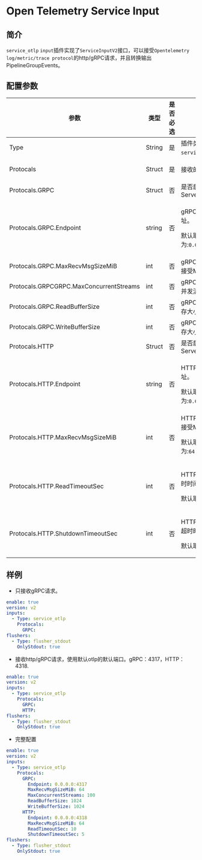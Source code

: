 # Open Telemetry Service Input

## 简介

`service_otlp` `input`插件实现了`ServiceInputV2`接口，可以接受`Opentelemetry log/metric/trace protocol`的http/gRPC请求，并且转换输出PipelineGroupEvents。

## 配置参数

| 参数               | 类型      | 是否必选 | 说明                                       |
|-------------------|----------|-------|------------------------------------------|
| Type              | String   | 是    | 插件类型, 固定为`service_otlp`。                        |
| Protocals           | Struct   | 是    |   <p>接收的协议</p>                       |
| Protocals.GRPC    | Struct | 否    | 是否启用gRPC Server                                |
| Protocals.GRPC.Endpoint | string   | 否    | <p>gRPC Server 地址。</p><p>默认取值为:`0.0.0.0:4317`。</p>                            |
| Protocals.GRPC.MaxRecvMsgSizeMiB | int   | 否    | gRPC Server 最大接受Msg大小。                           |
| Protocals.GRPCGRPC.MaxConcurrentStreams | int   | 否    | gRPC Server 最大并发流。                           |
| Protocals.GRPC.ReadBufferSize       | int   | 否    | gRPC Server读缓存大小。 |
| Protocals.GRPC.WriteBufferSize      | int   | 否    | gRPC Server写缓存大小。               |
| Protocals.HTTP    | Struct | 否    | 是否启用HTTP Server                                |
| Protocals.HTTP.Endpoint | string   | 否    | <p>HTTP Server 地址。</p><p>默认取值为:`0.0.0.0:4318`。</p>                            |
| Protocals.HTTP.MaxRecvMsgSizeMiB | int   | 否    | HTTP Server 最大接受Msg大小。 <p>默认取值为:`64(MiB)`。</p>                          |
| Protocals.HTTP.ReadTimeoutSec | int   | 否    |  <p>HTTP 请求读取超时时间。</p><p>默认取值为:`10s`。</p>                           |
| Protocals.HTTP.ShutdownTimeoutSec       | int   | 否    | <p>HTTP Server关闭超时时间。</p><p>默认取值为:`5s`。</p> |



## 样例



* 只接收gRPC请求。
  
```yaml
enable: true
version: v2
inputs:
  - Type: service_otlp
    Protocals:
      GRPC:     
flushers:
  - Type: flusher_stdout
    OnlyStdout: true  
```

* 接收http/gRPC请求，使用默认otlp的默认端口。gRPC：4317，HTTP：4318.

```yaml
enable: true
version: v2
inputs:
  - Type: service_otlp
    Protocals:
      GRPC:        
      HTTP:        
flushers:
  - Type: flusher_stdout
    OnlyStdout: true  
```

* 完整配置
  
```yaml
enable: true
version: v2
inputs:
  - Type: service_otlp
    Protocals:
      GRPC:        
        Endpoint: 0.0.0.0:4317
        MaxRecvMsgSizeMiB: 64
        MaxConcurrentStreams: 100
        ReadBufferSize: 1024
        WriteBufferSize: 1024
      HTTP:
        Endpoint: 0.0.0.0:4318
        MaxRecvMsgSizeMiB: 64
        ReadTimeoutSec: 10
        ShutdownTimeoutSec: 5
flushers:
  - Type: flusher_stdout
    OnlyStdout: true  
```